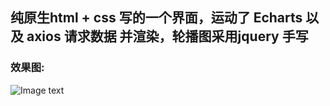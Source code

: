 ## 纯原生html + css 写的一个界面，运动了 Echarts 以及 axios 请求数据 并渲染，轮播图采用jquery 手写

### 效果图:

![Image text](https://github.com/bhb603552916/new-page/blob/master/images/complete.png)

